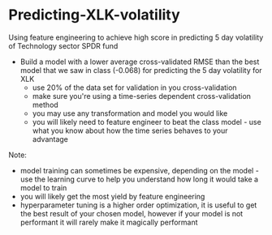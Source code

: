 # Predicting-XLK-volatility
Using feature engineering to achieve high score in predicting 5 day volatility of Technology sector SPDR fund

- Build a model with a lower average cross-validated RMSE than the best model that we saw in class (-0.068) for predicting the 5 day volatility for XLK
    - use 20% of the data set for validation in you cross-validation
    - make sure you're using a time-series dependent cross-validation method
    - you may use any transformation and model you would like
    - you will likely need to feature engineer to beat the class model - use what you know about how the time series behaves to your advantage

Note:
- model training can sometimes be expensive, depending on the model - use the learning curve to help you understand how long it would take a model to train
- you will likely get the most yield by feature engineering
- hyperparameter tuning is a higher order optimization, it is useful to get the best result of your chosen model, however if your model is not performant it will rarely make it magically performant

